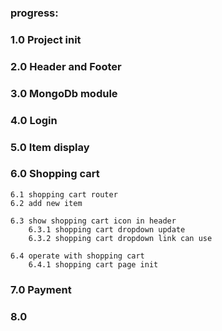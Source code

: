 ### progress:

### 1.0 Project init


### 2.0 Header and Footer


### 3.0 MongoDb module


### 4.0 Login 


### 5.0 Item display

### 6.0 Shopping cart
```
6.1 shopping cart router
6.2 add new item

6.3 show shopping cart icon in header
    6.3.1 shopping cart dropdown update
    6.3.2 shopping cart dropdown link can use
    
6.4 operate with shopping cart
    6.4.1 shopping cart page init

```

### 7.0 Payment

### 8.0 

